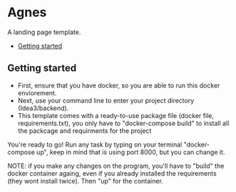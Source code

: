 # Agnes

A landing page template.

* [Getting started](#getting-started)

## Getting started
* First, ensure that you have docker, so you are able to run this docker enviorement.
* Next, use your command line to enter your project directory (Idea3/backend).
* This template comes with a ready-to-use package file (docker file, requirements.txt), you only have to "docker-compose build" to install all the packcage and requirments for the project

You're ready to go! Run any task by typing on your terminal "docker-compose up", keep in mind that is using port 8000, but you can change it.

NOTE:
if you make any changes on the program, you'll have to "build" the docker container againg, even if you already installed the requirements (they wont install twice). Then "up" for the container.